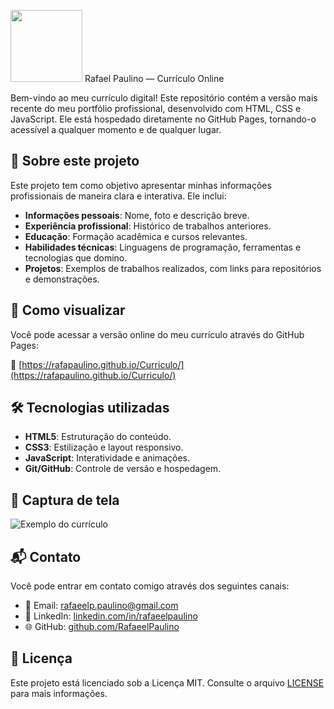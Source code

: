 
[<img loading="lazy" src="https://avatars.githubusercontent.com/u/223026797?v=4" width=115>](https://github.com/RafaeelPaulino) Rafael Paulino — Currículo Online

Bem-vindo ao meu currículo digital! Este repositório contém a versão mais recente do meu portfólio profissional, desenvolvido com HTML, CSS e JavaScript. Ele está hospedado diretamente no GitHub Pages, tornando-o acessível a qualquer momento e de qualquer lugar.

## 📄 Sobre este projeto

Este projeto tem como objetivo apresentar minhas informações profissionais de maneira clara e interativa. Ele inclui:

- **Informações pessoais**: Nome, foto e descrição breve.
- **Experiência profissional**: Histórico de trabalhos anteriores.
- **Educação**: Formação acadêmica e cursos relevantes.
- **Habilidades técnicas**: Linguagens de programação, ferramentas e tecnologias que domino.
- **Projetos**: Exemplos de trabalhos realizados, com links para repositórios e demonstrações.

## 🚀 Como visualizar

Você pode acessar a versão online do meu currículo através do GitHub Pages:

🔗 [https://rafapaulino.github.io/Curriculo/](https://rafapaulino.github.io/Curriculo/)

## 🛠️ Tecnologias utilizadas

- **HTML5**: Estruturação do conteúdo.
- **CSS3**: Estilização e layout responsivo.
- **JavaScript**: Interatividade e animações.
- **Git/GitHub**: Controle de versão e hospedagem.

## 📸 Captura de tela

![Exemplo do currículo](https://via.placeholder.com/800x600.png?text=Exemplo+do+Curr%C3%ADculo)

## 📬 Contato

Você pode entrar em contato comigo através dos seguintes canais:

- 📧 Email: [rafaeelp.paulino@gmail.com](mailto:rafaeelp.paulino@gmail.com)
- 💼 LinkedIn: [linkedin.com/in/rafaeelpaulino](https://www.linkedin.com/in/rafaeelpaulino-)
- 🌐 GitHub: [github.com/RafaeelPaulino](https://github.com/RafaeelPaulino)

## 📄 Licença

Este projeto está licenciado sob a Licença MIT. Consulte o arquivo [LICENSE](LICENSE) para mais informações.
